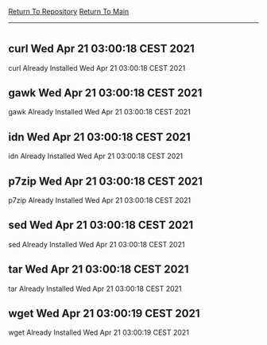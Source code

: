 [Return To Repository](https://github.com/bast69/piholeparser/)
[Return To Main](https://github.com/bast69/piholeparser/blob/master/RecentRunLogs/Mainlog.md)
____________________________________
# 
## curl Wed Apr 21 03:00:18 CEST 2021
curl Already Installed Wed Apr 21 03:00:18 CEST 2021
## gawk Wed Apr 21 03:00:18 CEST 2021
gawk Already Installed Wed Apr 21 03:00:18 CEST 2021
## idn Wed Apr 21 03:00:18 CEST 2021
idn Already Installed Wed Apr 21 03:00:18 CEST 2021
## p7zip Wed Apr 21 03:00:18 CEST 2021
p7zip Already Installed Wed Apr 21 03:00:18 CEST 2021
## sed Wed Apr 21 03:00:18 CEST 2021
sed Already Installed Wed Apr 21 03:00:18 CEST 2021
## tar Wed Apr 21 03:00:18 CEST 2021
tar Already Installed Wed Apr 21 03:00:18 CEST 2021
## wget Wed Apr 21 03:00:19 CEST 2021
wget Already Installed Wed Apr 21 03:00:19 CEST 2021
